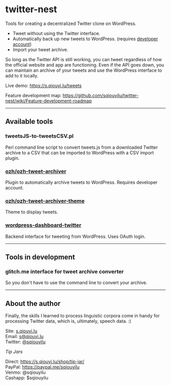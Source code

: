 # twitter-nest
Tools for creating a decentralized Twitter clone on WordPress. 

- Tweet without using the Twitter interface.
- Automatically back up new tweets to WordPress. (requires <a href="https://developer.twitter.com/">developer account</a>)
- Import your tweet archive.

So long as the Twitter API is still working, you can tweet regardless of how the official website and app are functioning. Even if the API goes down, you can maintain an archive of your tweets and use the WordPress interface to add to it locally.

Live demo: https://s.qiouyi.lu/tweets

Feature development map: https://github.com/sqiouyilu/twitter-nest/wiki/Feature-development-roadmap

----

## Available tools

### tweetsJS-to-tweetsCSV.pl

Perl command line script to convert tweets.js from a downloaded Twitter archive to a CSV that can be imported to WordPress with a CSV import plugin.

### <a href="https://github.com/ozh/ozh-tweet-archiver">ozh/ozh-tweet-archiver</a>

Plugin to automatically archive tweets to WordPress. Requires developer account.

### <a href="https://github.com/ozh/ozh-tweet-archiver-theme">ozh/ozh-tweet-archiver-theme</a>

Theme to display tweets.

### <a href="https://wordpress.org/plugins/wordpress-dashboard-twitter/">wordpress-dashboard-twitter</a>

Backend interface for tweeting from WordPress. Uses OAuth login.

----

## Tools in development

### glitch.me interface for tweet archive converter

So you don't have to use the command line to convert your archive.

----

## About the author

Finally, the skills I learned to process linguistic corpora come in handy for processing Twitter data, which is, ultimately, speech data. :)

Site: <a href="https://s.qiouyi.lu/" target="_new">s.qiouyi.lu</a><br />
Email: <a href="mailto:s@qiouyi.lu">s@qiouyi.lu</a><br />
Twitter: <a href="https://twitter.com/sqiouyilu" target="_new">@sqiouyilu</a>

*Tip Jars*

Direct: https://s.qiouyi.lu/shop/tip-jar/<br />
PayPal: https://paypal.me/sqiouyilu<br />
Venmo: @sqiouyilu<br />
Cashapp: $sqiouyilu
